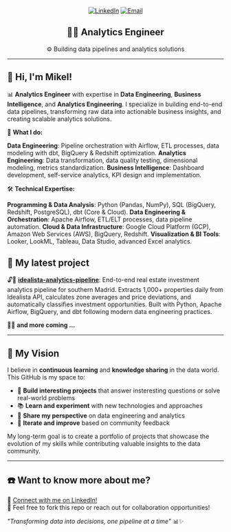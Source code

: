 <div align="center">

[![LinkedIn](https://img.shields.io/badge/LinkedIn-0077B5?style=for-the-badge&logo=linkedin&logoColor=white)](https://linkedin.com/in/mikel-garcia-prats)
[![Email](https://img.shields.io/badge/Email-D14836?style=for-the-badge&logo=gmail&logoColor=white)](mailto:mikel.garcia@example.com)

## 👨‍💻 Analytics Engineer

⚙ Building data pipelines and analytics solutions

</div>

---

## 👋 Hi, I'm Mikel!

📊 **Analytics Engineer** with expertise in **Data Engineering**, **Business Intelligence**, and **Analytics Engineering**. I specialize in building end-to-end data pipelines, transforming raw data into actionable business insights, and creating scalable analytics solutions.

🚀 **What I do:**

**Data Engineering**: Pipeline orchestration with Airflow, ETL processes, data modeling with dbt, BigQuery & Redshift optimization.
**Analytics Engineering**: Data transformation, data quality testing, dimensional modeling, metrics standardization.
**Business Intelligence**: Dashboard development, self-service analytics, KPI design and implementation.

🛠️ **Technical Expertise:**

**Programming & Data Analysis**: Python (Pandas, NumPy), SQL (BigQuery, Redshift, PostgreSQL), dbt (Core & Cloud).
**Data Engineering & Orchestration**: Apache Airflow, ETL/ELT processes, data pipeline automation.
**Cloud & Data Infrastructure**: Google Cloud Platform (GCP), Amazon Web Services (AWS), BigQuery, Redshift.
**Visualization & BI Tools**: Looker, LookML, Tableau, Data Studio, advanced Excel analytics.

## 🧪 My latest project

🔓🏁 **[idealista-analytics-pipeline](https://github.com/Mikel0809/idealista-analytics-pipeline)**: End-to-end real estate investment analytics pipeline for southern Madrid. Extracts 1,000+ properties daily from Idealista API, calculates zone averages and price deviations, and automatically classifies investment opportunities. Built with Python, Apache Airflow, BigQuery, and dbt following modern data engineering practices.

✍🏼 **and more coming ...**

---

## 🌱 My Vision

I believe in **continuous learning** and **knowledge sharing** in the data world. This GitHub is my space to:

- 🚀 **Build interesting projects** that answer insteresting questions or solve real-world problems
- 📚 **Learn and experiment** with new technologies and approaches  
- 🤝 **Share my perspective** on data engineering and analytics
- 🔄 **Iterate and improve** based on community feedback

My long-term goal is to create a portfolio of projects that showcase the evolution of my skills while contributing valuable insights to the data community.

---

## ☎️ Want to know more about me?

🔗 [Connect with me on LinkedIn!](https://linkedin.com/in/mikel-garcia-prats)  
📨 Feel free to fork this repo or reach out for collaboration opportunities!

*"Transforming data into decisions, one pipeline at a time"* 📊✨
